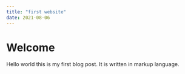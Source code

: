 ```yaml
---
title: "first website"
date: 2021-08-06
---
```



# Welcome
Hello world this is my first blog post.
It is written in markup language.
